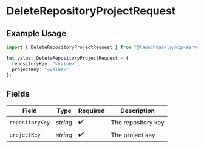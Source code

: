 # DeleteRepositoryProjectRequest

## Example Usage

```typescript
import { DeleteRepositoryProjectRequest } from "@launchdarkly/mcp-server/models/operations";

let value: DeleteRepositoryProjectRequest = {
  repositoryKey: "<value>",
  projectKey: "<value>",
};
```

## Fields

| Field              | Type               | Required           | Description        |
| ------------------ | ------------------ | ------------------ | ------------------ |
| `repositoryKey`    | *string*           | :heavy_check_mark: | The repository key |
| `projectKey`       | *string*           | :heavy_check_mark: | The project key    |